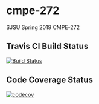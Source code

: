 # cmpe-272
SJSU Spring 2019 CMPE-272

## Travis CI Build Status
[![Build Status](https://travis-ci.com/karthikramasamy/cmpe-272.svg?branch=master)](https://travis-ci.com/karthikramasamy/cmpe-272)

## Code Coverage Status
[![codecov](https://codecov.io/gh/karthikramasamy/cmpe-272/branch/master/graph/badge.svg)](https://codecov.io/gh/karthikramasamy/cmpe-272)
